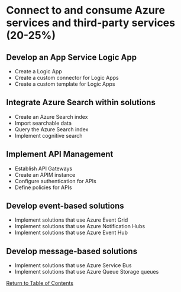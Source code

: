 # Connect to and consume Azure services and third-party services (20-25%)
## Develop an App Service Logic App
- Create a Logic App
- Create a custom connector for Logic Apps
- Create a custom template for Logic Apps

## Integrate Azure Search within solutions
- Create an Azure Search index
- Import searchable data
- Query the Azure Search index
- Implement cognitive search

## Implement API Management
- Establish API Gateways
- Create an APIM instance
- Configure authentication for APIs
- Define policies for APIs

## Develop event-based solutions
- Implement solutions that use Azure Event Grid
- Implement solutions that use Azure Notification Hubs
- Implement solutions that use Azure Event Hub

## Develop message-based solutions
- Implement solutions that use Azure Service Bus
- Implement solutions that use Azure Queue Storage queues

[Return to Table of Contents](README.md)